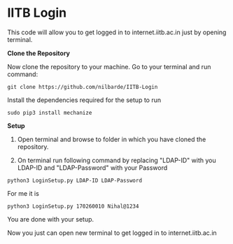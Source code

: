 # IITB Login
This code will allow you to get logged in to internet.iitb.ac.in just by opening terminal.

**Clone the Repository**

Now clone the repository to your machine. Go to your terminal and run command:
```
git clone https://github.com/nilbarde/IITB-Login
```

Install the dependencies required for the setup to run

```
sudo pip3 install mechanize
```

**Setup**
1. Open terminal and browse to folder in which you have cloned the repository. <br>

2. On terminal run following command by replacing "LDAP-ID" with you LDAP-ID and "LDAP-Password" with your Password<br>
```
python3 LoginSetup.py LDAP-ID LDAP-Password
```

For me it is
```
python3 LoginSetup.py 170260010 Nihal@1234
```

You are done with your setup. <br>

Now you just can open new terminal to get logged in to internet.iitb.ac.in <br>

